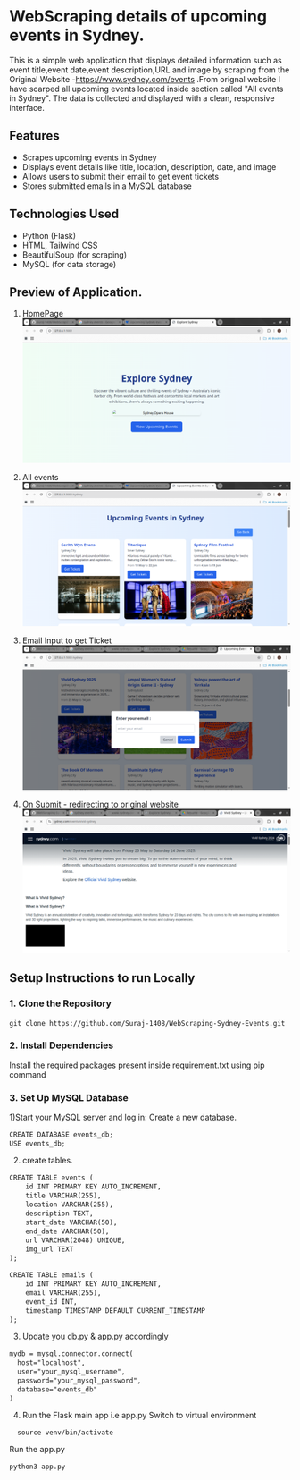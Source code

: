 # WebScraping details of upcoming events in Sydney.

This is a simple web application that displays detailed information such as event title,event date,event description,URL and image by scraping from the Original Website -https://www.sydney.com/events .From orignal website I have scarped all upcoming events located inside section called "All events in Sydney". The data is collected and displayed with a clean, responsive interface.

## Features

- Scrapes upcoming events in Sydney
- Displays event details like title, location, description, date, and image
- Allows users to submit their email to get event tickets
- Stores submitted emails in a MySQL database

## Technologies Used

- Python (Flask)
- HTML, Tailwind CSS
- BeautifulSoup (for scraping)
- MySQL (for data storage)


## Preview of Application.
1) HomePage
![Screenshot](assets/homepage.png)

2) All events
![Screenshot](assets/events.png)

3) Email Input to get Ticket
![Screenshot](assets/emailInput.png)

4) On Submit - redirecting to original website
![Screenshot](assets/redirecting_to_orginal_site.png)


 

## Setup Instructions to run Locally
### 1. Clone the Repository
```
git clone https://github.com/Suraj-1408/WebScraping-Sydney-Events.git
```

### 2. Install Dependencies
Install the required packages present inside requirement.txt using pip command

### 3. Set Up MySQL Database

1)Start your MySQL server and log in:
Create a new database.

```
CREATE DATABASE events_db;
USE events_db;
```

2) create tables.
```
CREATE TABLE events (
    id INT PRIMARY KEY AUTO_INCREMENT,
    title VARCHAR(255),
    location VARCHAR(255),
    description TEXT,
    start_date VARCHAR(50),
    end_date VARCHAR(50),
    url VARCHAR(2048) UNIQUE,
    img_url TEXT
);
```

```
CREATE TABLE emails (
    id INT PRIMARY KEY AUTO_INCREMENT,
    email VARCHAR(255),
    event_id INT,
    timestamp TIMESTAMP DEFAULT CURRENT_TIMESTAMP
);
```

3) Update you db.py & app.py accordingly
  ```
mydb = mysql.connector.connect(
    host="localhost",
    user="your_mysql_username",
    password="your_mysql_password",
    database="events_db"
)
```

4) Run the Flask main app i.e app.py
Switch to virtual environment
  ```
    source venv/bin/activate 
  ```

Run the app.py
```
python3 app.py
```
